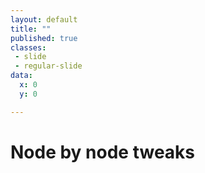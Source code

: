 ```yaml
---
layout: default
title: ""
published: true
classes:
 - slide
 - regular-slide
data:
  x: 0
  y: 0

---
```

# Node by node tweaks #